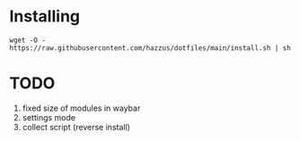 # Installing 

```
wget -O - https://raw.githubusercontent.com/hazzus/dotfiles/main/install.sh | sh
```

# TODO
1. fixed size of modules in waybar
2. settings mode
3. collect script (reverse install)
